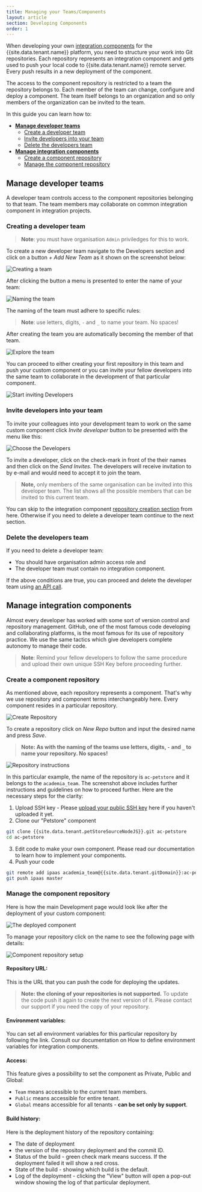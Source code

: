```yaml
---
title: Managing your Teams/Components
layout: article
section: Developing Components
order: 1
---
```


When developing your own [integration components](/getting-started/integration-component) for the {{site.data.tenant.name}} platform, you need to structure your work into Git repositories. Each repository represents an integration component and gets used to push your local code to {{site.data.tenant.name}} remote server. Every push results in a new deployment of the component.

The access to the component repository is restricted to a team the repository belongs to. Each member of the team can change, configure and deploy a component. The team itself belongs to an organization and so only members of the organization can be invited to the team.

In this guide you can learn how to:
*   **[Manage developer teams](#manage-developer-teams)**
    -   [Create a developer team](#creating-a-developer-team)
    -   [Invite developers into your team](#invite-developers-into-your-team)
    -   [Delete the developers team](#delete-the-developers-team)
*   **[Manage integration components](#manage-integration-components)**
    -   [Create a component repository](#create-a-component-repository)
    -   [Manage the component repository](#manage-the-component-repository)


## Manage developer teams

A developer team controls access to the component repositories belonging to that
team. The team members may collaborate on common integration component in integration projects.

### Creating a developer team

> **Note**: you must have organisation `Admin` priviledges for this to work.

To create a new developer team navigate to the Developers section and click on a
button *+ Add New Team* as it shown on the screenshot below:

![Creating a team](/assets/img/developer-guide/team-repo/developer-team-1.png "Creating a team")

After clicking the button a menu is presented to enter the name of your team:

![Naming the team](/assets/img/developer-guide/team-repo/developer-team-2.png "Naming the team")

The naming of the team must adhere to specific rules:

> **Note**: use letters, digits, `-` and `_` to name your team. No spaces!

After creating the team you are automatically becoming the member of that team.

![Explore the team](/assets/img/developer-guide/team-repo/developer-team-3.png "Explore the team")

You can proceed to either creating your first repository in this team and push your
custom component or you can invite your fellow developers into the same team to
collaborate in the development of that particular component.

![Start inviting Developers](/assets/img/developer-guide/team-repo/developer-team-4.png "Start inviting Developers")

### Invite developers into your team

To invite your colleagues into your development team to work on the same custom
component click *Invite developer* button to be presented with the menu like this:

![Choose the Developers](/assets/img/developer-guide/team-repo/developer-team-5.png "Choose the Developers")

To invite a developer, click on the check-mark in front of the their names and then
click on the *Send Invites*. The developers will receive invitation to by e-mail
and would need to accept it to join the team.

> **Note,** only members of the same organisation can be invited into this developer team.
> The list shows all the possible members that can be invited to this current team.

You can skip to the integration component [repository creation section](#manage-integration-components)
from here. Otherwise if you need to delete a developer team continue to the next section.

### Delete the developers team

If you need to delete a developer team:
*   You should have organisation admin access role and
*   The developer team must contain no integration component.

If the above conditions are true, you can proceed and delete the developer team using [an API call]({{site.data.tenant.apiBaseUri}}/v2/docs/#delete-a-team).


## Manage integration components

Almost every developer has worked with some sort of version control and repository
management. GitHub, one of the most famous code developing and collaborating platforms,
is the most famous for its use of repository practice. We use the same tactics which
give developers complete autonomy to manage their code.

> **Note**: Remind your fellow developers to follow the same procedure and upload
> their own unique SSH Key before proceeding further.

### Create a component repository

As mentioned above, each repository represents a component. That's why we use
repository and component terms interchangeably here. Every component resides in
a particular repository.

![Create Repository](/assets/img/developer-guide/team-repo/developer-team-6.png "Create Repository")

To create a repository click on *New Repo* button and input the desired name and press *Save*.

> **Note: As with the naming of the teams use letters, digits, `-` and `_` to name your repository. No spaces!**

![Repository instructions](/assets/img/developer-guide/team-repo/developer-team-7.png "Repository instructions")

In this particular example, the name of the repository is `ac-petstore` and it
belongs to the `academia_team`. The screenshot above includes further instructions and
guidelines on how to proceed further. Here are the necessary steps for the clarity:

1.  Upload SSH key - Please [upload your public SSH key](ssh-keys) here if you haven't uploaded it yet.
2.  Clone our "Petstore" component
```sh
git clone {{site.data.tenant.petStoreSourceNodeJS}}.git ac-petstore
cd ac-petstore
```
3.  Edit code to make your own component. Please read our documentation to learn how to implement your components.
4.  Push your code
```sh
git remote add ipaas academia_team@{{site.data.tenant.gitDomain}}:ac-petstore.git
git push ipaas master
```

### Manage the component repository

Here is how the main Development page would look like after the deployment of your custom component:

![The deployed component](/assets/img/developer-guide/team-repo/developer-team-8.png "The deployed component")

To manage your repository click on the name to see the following page with details:

![Component repository setup](/assets/img/developer-guide/team-repo/developer-team-9.png "Component repository setup")

#### Repository URL:

This is the URL that you can push the code for deploying the updates.

> **Note: the cloning of your repositories is not supported.** To update the code
> push it again to create the next version of it. Please contact our support if
> you need the copy of your repository.

#### Environment variables:

You can set all environment variables for this particular repository by following the link. Consult our documentation on How to define environment variables for integration components.

#### Access:

This feature gives a possibility to set the component as Private, Public and Global:

*   `Team` means accessible to the current team members.
*   `Public` means accessible for entire tenant.
*   `Global` means accessible for all tenants - **can be set only by support**.

#### Build history:

Here is the deployment history of the repository containing:

*   The date of deployment
*   the version of the repository deployment and the commit ID.
*   Status of the build - green check mark means success. If the deployment failed it will show a red cross.
*   State of the build - showing which build is the default.
*   Log of the deployment - clicking the "View" button will open a pop-out window showing the log of that particular deployment.
